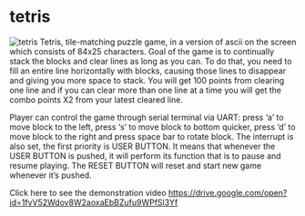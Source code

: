 # tetris
![tetris](https://user-images.githubusercontent.com/54446123/104612637-018eb400-56b9-11eb-86d8-d44e15d4e35f.png)
Tetris, tile-matching puzzle game, in a version of ascii on the screen which consists of 84x25 characters. Goal of the game is to continually stack the blocks and clear lines as long as you can. To do that, you need to fill an entire line horizontally with blocks, causing those lines to disappear and giving you more space to stack. You will get 100 points from clearing one line and if you can clear more than one line at a time you will get the combo points X2 from your latest cleared line.


Player can control the game through serial terminal via UART: press ‘a’ to move block to the left, press ‘s’ to move block to bottom quicker, press ‘d’ to move block to the right and press space bar to rotate block. The interrupt is also set, the first priority is USER BUTTON. It means that whenever the USER BUTTON is pushed, it will perform its function that is to pause and resume playing. The RESET BUTTON will reset and start new game whenever it’s pushed.

Click here to see the demonstration video
https://drive.google.com/open?id=1fvV52Wdov8W2aoxaEbBZufu9WPfSl3Yf
